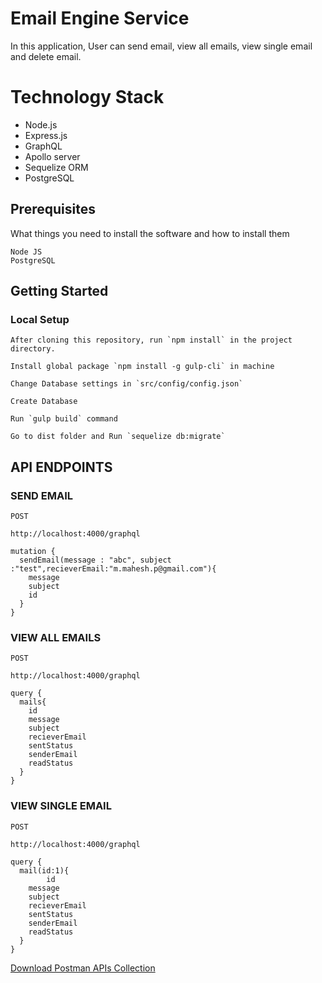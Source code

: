 # Email Engine Service
In this application, User can send email, view all emails, view single email and delete email.

# Technology Stack

- Node.js
- Express.js
- GraphQL
- Apollo server
- Sequelize ORM
- PostgreSQL

## Prerequisites
What things you need to install the software and how to install them

```
Node JS
PostgreSQL
```

## Getting Started

### Local Setup

```
After cloning this repository, run `npm install` in the project directory.

Install global package `npm install -g gulp-cli` in machine

Change Database settings in `src/config/config.json`

Create Database

Run `gulp build` command

Go to dist folder and Run `sequelize db:migrate`

```

## API ENDPOINTS

### SEND EMAIL 
```
POST

http://localhost:4000/graphql

mutation {
  sendEmail(message : "abc", subject :"test",recieverEmail:"m.mahesh.p@gmail.com"){
    message
    subject
    id
  }
} 
```

### VIEW ALL EMAILS
```
POST

http://localhost:4000/graphql

query {
  mails{
    id
    message
    subject
    recieverEmail
    sentStatus
    senderEmail
    readStatus
  }
}
```

### VIEW SINGLE EMAIL
```
POST

http://localhost:4000/graphql

query {
  mail(id:1){
        id
    message
    subject
    recieverEmail
    sentStatus
    senderEmail
    readStatus
  }
}

```


[Download Postman APIs Collection](https://raw.githubusercontent.com/mahesh9696/node-easy-notes-app/master/notes.postman_collection.json)
